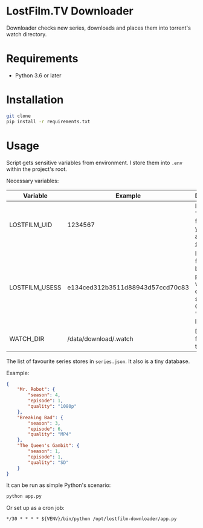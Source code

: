 # LostFilm.TV Downloader

Downloader checks new series, downloads and places them into torrent's watch directory.

# Requirements

* Python 3.6 or later

# Installation

```sh
git clone
pip install -r requirements.txt
```

# Usage

Script gets sensitive variables from environment. I store them into `.env` within the project's root.

Necessary variables:

| Variable       | Example                          | Description                                                                                 |
|----------------|----------------------------------|---------------------------------------------------------------------------------------------|
| LOSTFILM_UID   | 1234567                          | It locates in "My ID" field of your [account setting](https://www.lostfilm.tv/my_settings)  |
| LOSTFILM_USESS | e134ced312b3511d88943d57ccd70c83 | It can be found in the bottom of popup box when you download series. Click on "usess" label |
| WATCH_DIR      | /data/download/.watch            | Directory for saving torrent files                                                          |

The list of favourite series stores in `series.json`. It also is a tiny database.

Example:
```json
{
    "Mr. Robot": {
        "season": 4,
        "episode": 1,
        "quality": "1080p"
    },
    "Breaking Bad": {
        "season": 3,
        "episode": 6,
        "quality": "MP4"
    },
    "The Queen's Gambit": {
        "season": 1,
        "episode": 1,
        "quality": "SD"
    }
}
```

It can be run as simple Python's scenario:
```sh
python app.py
```

Or set up as a cron job:
```cron
*/30 * * * * ${VENV}/bin/python /opt/lostfilm-downloader/app.py
```
